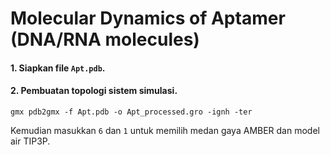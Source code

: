 # Molecular Dynamics of Aptamer (DNA/RNA molecules)

#### 1. Siapkan file `Apt.pdb`.

#### 2. Pembuatan topologi sistem simulasi.
```
gmx pdb2gmx -f Apt.pdb -o Apt_processed.gro -ignh -ter
```
Kemudian masukkan `6` dan `1` untuk memilih medan gaya AMBER dan model air TIP3P.
